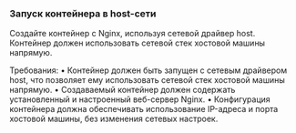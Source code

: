 
### Запуск контейнера в host-сети

Создайте контейнер с Nginx, используя сетевой драйвер host. Контейнер должен использовать сетевой стек хостовой машины напрямую.

Требования:
•	Контейнер должен быть запущен с сетевым драйвером host, что позволяет ему использовать сетевой стек хостовой машины напрямую.
•	Создаваемый контейнер должен содержать установленный и настроенный веб-сервер Nginx.
•	Конфигурация контейнера должна обеспечивать использование IP-адреса и порта хостовой машины, без изменения сетевых настроек.